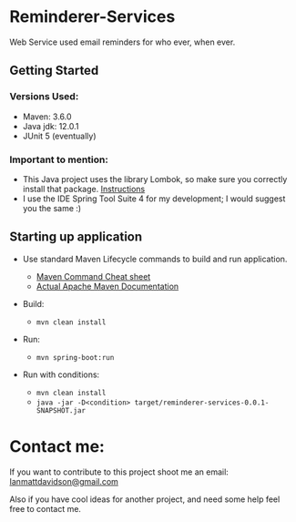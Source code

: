 # Reminderer-Services
Web Service used email reminders for who ever, when ever.

## Getting Started

### Versions Used:

- Maven: 3.6.0
- Java jdk: 12.0.1
- JUnit 5 (eventually)


### Important to mention:
 
- This Java project uses the library Lombok, so make sure you correctly install that package. [Instructions](http://codeomitted.com/setup-lombok-with-stseclipse-based-ide/)
- I use the IDE Spring Tool Suite 4 for my development; I would suggest you the same :)

## Starting up application

- Use standard Maven Lifecycle commands to build and run application. 
  - [Maven Command Cheat sheet](https://www.jrebel.com/blog/maven-cheat-sheet)
  - [Actual Apache Maven Documentation](https://maven.apache.org/guides/introduction/introduction-to-the-lifecycle.html)

- Build:
   - `mvn clean install`
   
- Run:
   - `mvn spring-boot:run`
   
- Run with conditions:
   - `mvn clean install`
   - `java -jar -D<condition> target/reminderer-services-0.0.1-SNAPSHOT.jar`
   
# Contact me:

If you want to contribute to this project shoot me an email: Ianmattdavidson@gmail.com

Also if you have cool ideas for another project, and need some help feel free to contact me.
